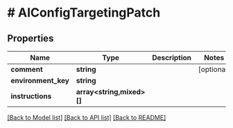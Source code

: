 # # AIConfigTargetingPatch

## Properties

Name | Type | Description | Notes
------------ | ------------- | ------------- | -------------
**comment** | **string** |  | [optional]
**environment_key** | **string** |  |
**instructions** | **array<string,mixed>[]** |  |

[[Back to Model list]](../../README.md#models) [[Back to API list]](../../README.md#endpoints) [[Back to README]](../../README.md)
